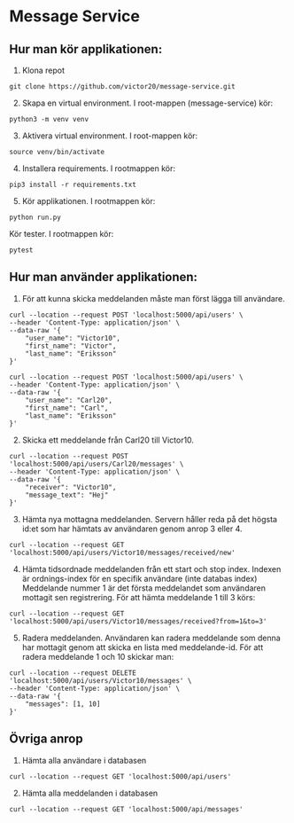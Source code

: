 # Message Service

## Hur man kör applikationen:

1. Klona repot
```
git clone https://github.com/victor20/message-service.git
```

2. Skapa en virtual environment. I root-mappen (message-service) kör:
```
python3 -m venv venv
```

3. Aktivera virtual environment. I root-mappen kör:
```
source venv/bin/activate
```

4. Installera requirements. I rootmappen kör: 
```
pip3 install -r requirements.txt
```

5. Kör applikationen. I rootmappen kör: 
```
python run.py
```

Kör tester. I rootmappen kör: 
```
pytest
```

## Hur man använder applikationen:

1. För att kunna skicka meddelanden måste man först lägga till användare.
```
curl --location --request POST 'localhost:5000/api/users' \
--header 'Content-Type: application/json' \
--data-raw '{
    "user_name": "Victor10",
    "first_name": "Victor",
    "last_name": "Eriksson"
}'
```

```
curl --location --request POST 'localhost:5000/api/users' \
--header 'Content-Type: application/json' \
--data-raw '{
    "user_name": "Carl20",
    "first_name": "Carl",
    "last_name": "Eriksson"
}'
```

2. Skicka ett meddelande från Carl20 till Victor10.
```
curl --location --request POST 'localhost:5000/api/users/Carl20/messages' \
--header 'Content-Type: application/json' \
--data-raw '{
    "receiver": "Victor10",
    "message_text": "Hej"
}'
```

3. Hämta nya mottagna meddelanden. Servern håller reda på det högsta id:et som har hämtats av användaren genom anrop 3 eller 4.
```
curl --location --request GET 'localhost:5000/api/users/Victor10/messages/received/new'
```

4. Hämta tidsordnade meddelanden från ett start och stop index. Indexen är ordnings-index för en specifik användare (inte databas index) Meddelande nummer 1 är det första meddelandet som användaren mottagit sen registrering. För att hämta meddelande 1 till 3 körs:
```
curl --location --request GET 'localhost:5000/api/users/Victor10/messages/received?from=1&to=3'
```

5. Radera meddelanden. Användaren kan radera meddelande som denna har mottagit genom att skicka en lista med meddelande-id. För att radera meddelande 1 och 10 skickar man:
```
curl --location --request DELETE 'localhost:5000/api/users/Victor10/messages' \
--header 'Content-Type: application/json' \
--data-raw '{
    "messages": [1, 10]
}'
```

## Övriga anrop
1. Hämta alla användare i databasen
```
curl --location --request GET 'localhost:5000/api/users'
```
2. Hämta alla meddelanden i databasen
```
curl --location --request GET 'localhost:5000/api/messages'
```